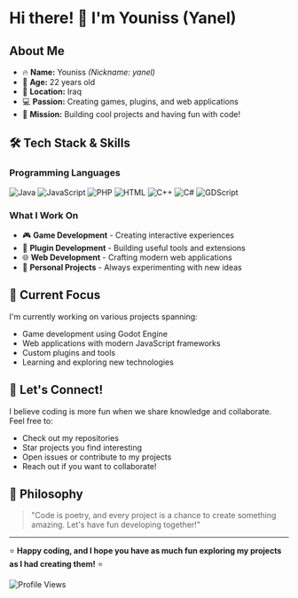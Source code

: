 # Hi there! 👋 I'm Youniss (Yanel)

## About Me
- 🔥 **Name:** Youniss *(Nickname: yanel)*
- 🎂 **Age:** 22 years  old
- 📍 **Location:** Iraq
- 💻 **Passion:** Creating games, plugins, and web applications
- 🎯 **Mission:** Building cool projects and having fun with code!

## 🛠️ Tech Stack & Skills

### Programming Languages
![Java](https://img.shields.io/badge/-Java-007396?style=flat-square&logo=java&logoColor=white)
![JavaScript](https://img.shields.io/badge/-JavaScript-F7DF1E?style=flat-square&logo=javascript&logoColor=black)
![PHP](https://img.shields.io/badge/-PHP-777BB4?style=flat-square&logo=php&logoColor=white)
![HTML](https://img.shields.io/badge/-HTML5-E34F26?style=flat-square&logo=html5&logoColor=white)
![C++](https://img.shields.io/badge/-C++-00599C?style=flat-square&logo=cplusplus&logoColor=white)
![C#](https://img.shields.io/badge/-C%23-239120?style=flat-square&logo=csharp&logoColor=white)
![GDScript](https://img.shields.io/badge/-GDScript-478CBF?style=flat-square&logo=godot-engine&logoColor=white)

### What I Work On
- 🎮 **Game Development** - Creating interactive experiences
- 🔌 **Plugin Development** - Building useful tools and extensions
- 🌐 **Web Development** - Crafting modern web applications
- 🚀 **Personal Projects** - Always experimenting with new ideas

## 🌟 Current Focus
I'm currently working on various projects spanning:
- Game development using Godot Engine
- Web applications with modern JavaScript frameworks
- Custom plugins and tools
- Learning and exploring new technologies 

## 🤝 Let's Connect!
I believe coding is more fun when we share knowledge and collaborate. Feel free to:
- Check out my repositories
- Star projects you find interesting
- Open issues or contribute to my projects
- Reach out if you want to collaborate!

## 💭 Philosophy
> "Code is poetry, and every project is a chance to create something amazing. Let's have fun developing together!" 

---
⭐ **Happy coding, and I hope you have as much fun exploring my projects as I had creating them!** ⭐


![Profile Views](https://komarev.com/ghpvc/?username=IYanel-DEV&color=brightgreen)
